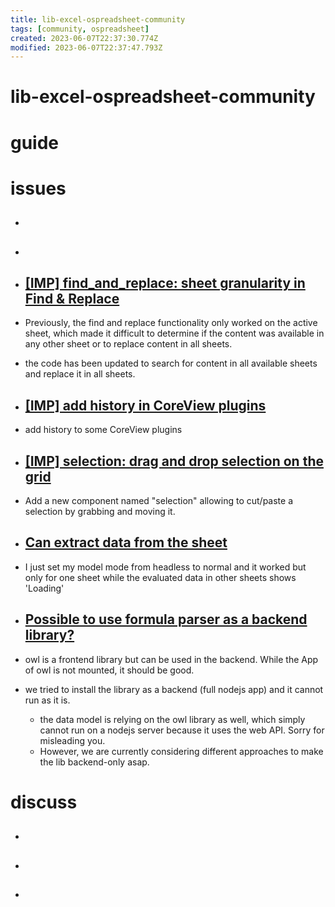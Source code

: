 ```yaml
---
title: lib-excel-ospreadsheet-community
tags: [community, ospreadsheet]
created: 2023-06-07T22:37:30.774Z
modified: 2023-06-07T22:37:47.793Z
---
```


# lib-excel-ospreadsheet-community

# guide

# issues
- ## 

- ## 

- ## [[IMP] find_and_replace: sheet granularity in Find & Replace](https://github.com/odoo/o-spreadsheet/pull/2330)
- Previously, the find and replace functionality only worked on the active sheet, which made it difficult to determine if the content was available in any other sheet or to replace content in all sheets.
- the code has been updated to search for content in all available sheets and replace it in all sheets.

- ## [[IMP] add history in CoreView plugins](https://github.com/odoo/o-spreadsheet/pull/2408)
- add history to some CoreView plugins

- ## [[IMP] selection: drag and drop selection on the grid](https://github.com/odoo/o-spreadsheet/pull/1023)
- Add a new component named "selection" allowing to cut/paste a selection by grabbing and moving it.

- ## [Can extract data from the sheet](https://github.com/odoo/o-spreadsheet/issues/2030)
- I just set my model mode from headless to normal and it worked but only for
one sheet while the evaluated data in other sheets shows 'Loading'

- ## [Possible to use formula parser as a backend library?](https://github.com/odoo/o-spreadsheet/issues/2187)
- owl is a frontend library but can be used in the backend. While the App of owl is not mounted, it should be good.

- we tried to install the library as a backend (full nodejs app) and it cannot run as it is. 
  - the data model is relying on the owl library as well, which simply cannot run on a nodejs server because it uses the web API. Sorry for misleading you. 
  - However, we are currently considering different approaches to make the lib backend-only asap.
# discuss
- ## 

- ## 

- ## 
